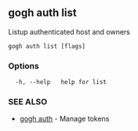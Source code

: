 ## gogh auth list

Listup authenticated host and owners

```
gogh auth list [flags]
```

### Options

```
  -h, --help   help for list
```

### SEE ALSO

* [gogh auth](gogh_auth.md)	 - Manage tokens

